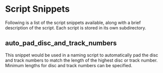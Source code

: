 # Script Snippets

Following is a list of the script snippets available, along with a brief description of the script.  Each script is stored in its own subdirectory.

## auto_pad_disc_and_track_numbers

This snippet would be used in a naming script to automatically pad the disc and track numbers to match the length of the highest disc or track number.  Minimum lengths for disc and track numbers can be specified.
